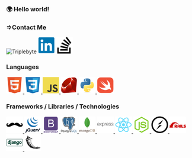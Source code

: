 ### 🌍 Hello world!

<!-- Contact Me -->
<div>
    <h3>⇒Contact Me</h3>
    <!-- https://triplebyte.com/tb/stephan-randle-gqgkqpa -->
    <img src="https://avatars.githubusercontent.com/u/12144133?s=200&v=4" width=45px alt="Triplebyte">
    <img src="icons/contact/linkedin-original.svg" width=45px alt="LinkedIn">
    <img src="icons/contact/stackoverflow.svg" width=45px alt="Stack Overflow">
</div>
<!-- Languages -->
<div>
    <h3> Languages </h3>
    <a href="">
        <img src="icons/html5-original.svg" width=45px alt="HTML5">
    </a>
    <a href="">
        <img src="icons/css3-original.svg" width=45px alt="CSS3">
    </a>
    <a href="">
        <img src="icons/javascript-original.svg" width=45px alt="Javascript">
    </a>
    <a href="">
        <img src="icons/ruby-original.svg" width=45px alt="Ruby">
    </a>
    <a href="">
        <img src="icons/python-original.svg" width=45px alt="Python">
    </a>
    <a href="">
        <img src="icons/swift-original.svg" width=45px alt="Swift">
    </a>
</div>
<!-- Frameworks -->
<div>
    <h3>Frameworks / Libraries / Technologies</h3>
    <a href="https://handlebarsjs.com/guide/">
        <img src="icons/handlebars-original.svg" width=45px alt="Handlebars">
    </a>
    <a href="https://api.jquery.com">
        <img src="icons/jquery-original-wordmark.svg" width=45px alt="Javascript">
    </a>
    <a href="https://getbootstrap.com/docs/5.1/getting-started/introduction/">
        <img src="icons/bootstrap-plain-wordmark.svg" width=45px alt="MongoDB">
    </a>
    <a href="https://www.postgresql.org/docs/current/">
        <img src="icons/postgresql-original-wordmark.svg" width=45px alt="MongoDB">
    </a>
    <a href="https://docs.mongodb.com">
        <img src="icons/mongodb-original-wordmark.svg" width=45px alt="MongoDB">
    </a>
    <a href="https://expressjs.com/en/4x/api.html">
        <img src="icons/express-original-wordmark.svg" width=45px alt="ExpressJS">
    </a>
    <a href="https://reactjs.org/docs/getting-started.html">
        <img src="icons/react-original.svg" width=45px alt="ReactJS">
    </a>
    <a href="https://nodejs.org/en/docs/">
        <img src="icons/nodejs-original.svg" width=45px alt="Node.JS">
    </a>
    <a href="https://socket.io/docs/v4/">
        <img src="icons/socketio-original.svg" width=45px alt="Socket.io">
    </a>
    <a href="https://api.rubyonrails.org">
        <img src="icons/rails-plain-wordmark.svg" width=45px alt="Handlebars">
    </a>
    <a href="https://docs.djangoproject.com/en/4.0/">
        <img src="icons/django-line.svg" width=45px alt="Handlebars">
    </a>
    <a href="https://flask.palletsprojects.com/en/2.0.x/">
        <img src="icons/flask-original.svg" width=45px alt="Handlebars">
    </a>
</div>


<!--
**stephansama/stephansama** is a ✨ _special_ ✨ repository because its `README.md` (this file) appears on your GitHub profile.

Here are some ideas to get you started:

- 🔭 I’m currently working on ...
- 🌱 I’m currently learning ...
- 👯 I’m looking to collaborate on ...
- 🤔 I’m looking for help with ...
- 💬 Ask me about ...
- 📫 How to reach me: ...
- 😄 Pronouns: ...
- ⚡ Fun fact: ...
-->
